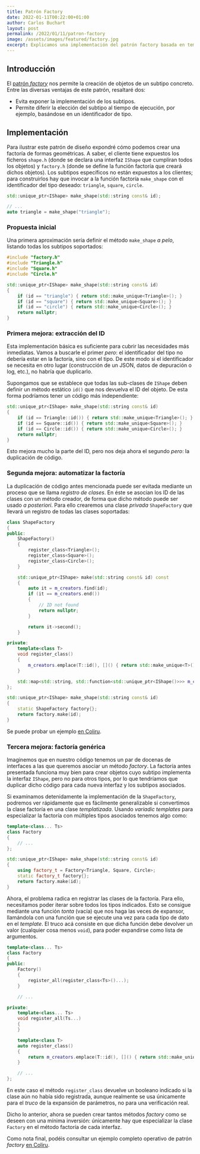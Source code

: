 ```yaml
---
title: Patrón Factory
date: 2022-01-11T00:22:00+01:00
author: Carlos Buchart
layout: post
permalink: /2022/01/11/patron-factory
image: /assets/images/featured/factory.jpg
excerpt: Explicamos una implementación del patrón factory basada en templates.
---
```

## Introducción

El [patrón _factory_](https://es.wikipedia.org/wiki/Factory_Method_(patr%C3%B3n_de_dise%C3%B1o)) nos permite la creación de objetos de un subtipo concreto. Entre las diversas ventajas de este patrón, resaltaré dos:

- Evita exponer la implementación de los subtipos.
- Permite diferir la elección del subtipo al tiempo de ejecución, por ejemplo, basándose en un identificador de tipo.

## Implementación

Para ilustrar este patrón de diseño expondré cómo podemos crear una factoría de formas geométricas. A saber, el cliente tiene expuestos los ficheros `shape.h` (donde se declara una interfaz `IShape` que cumpliran todos los objetos) y `factory.h` (donde se define la función factoría que creará dichos objetos). Los subtipos específicos no están expuestos a los clientes; para construirlos hay que invocar a la función factoría `make_shape` con el identificador del tipo deseado: `triangle`, `square`, `circle`.

```cpp
std::unique_ptr<IShape> make_shape(std::string const& id);

// ...
auto triangle = make_shape("triangle");
```

### Propuesta inicial

Una primera aproximación sería definir el método `make_shape` _a pelo_, listando todas los subtipos soportados:

```cpp
#include "factory.h"
#include "Triangle.h"
#include "Square.h"
#include "Circle.h"

std::unique_ptr<IShape> make_shape(std::string const& id)
{
    if (id == "triangle") { return std::make_unique<Triangle>(); }
    if (id == "square") { return std::make_unique<Square>(); }
    if (id == "circle") { return std::make_unique<Circle>(); }
    return nullptr;
}
```

### Primera mejora: extracción del ID

Esta implementación básica es suficiente para cubrir las necesidades más inmediatas. Vamos a buscarle el primer _pero_: el identificador del tipo no debería estar en la factoría, sino con el tipo. De este modo si el identificador se necesita en otro lugar (construcción de un JSON, datos de depuración o log, etc.), no habría que duplicarlo.

Supongamos que se establece que todas las sub-clases de `IShape` deben definir un método estático `id()` que nos devuelva el ID del objeto. De esta forma podríamos tener un código más independiente:

```cpp
std::unique_ptr<IShape> make_shape(std::string const& id)
{
    if (id == Triangle::id()) { return std::make_unique<Triangle>(); }
    if (id == Square::id()) { return std::make_unique<Square>(); }
    if (id == Circle::id()) { return std::make_unique<Circle>(); }
    return nullptr;
}
```

Esto mejora mucho la parte del ID, pero nos deja ahora el segundo _pero_: la duplicación de código.

### Segunda mejora: automatizar la factoría

La duplicación de código antes mencionada puede ser evitada mediante un proceso que se llama _registro de clases_. En éste se asocian los ID de las clases con un método creador, de forma que dicho método puede ser usado _a posteriori_. Para ello crearemos una clase _privada_ `ShapeFactory` que llevará un registro de todas las clases soportadas:

```cpp
class ShapeFactory
{
public:
    ShapeFactory()
    {
        register_class<Triangle>();
        register_class<Square>();
        register_class<Circle>();
    }

    std::unique_ptr<IShape> make(std::string const& id) const
    {
        auto it = m_creators.find(id);
        if (it == m_creators.end())
        {
            // ID not found
            return nullptr;
        }

        return it->second();
    }

private:
    template<class T>
    void register_class()
    {
        m_creators.emplace(T::id(), []() { return std::make_unique<T>(); });
    }

    std::map<std::string, std::function<std::unique_ptr<IShape()>>> m_creators;
};

std::unique_ptr<IShape> make_shape(std::string const& id)
{
    static ShapeFactory factory{};
    return factory.make(id);
}
```

Se puede probar un ejemplo [en Coliru](http://coliru.stacked-crooked.com/a/171f6f8c26de623a).

### Tercera mejora: factoría genérica

Imaginemos que en nuestro código tenemos un par de docenas de interfaces a las que queremos asociar un método _factory_. La factoría antes presentada funciona muy bien para crear objetos cuyo subtipo implementa la interfaz `IShape`, pero no para otros tipos, por lo que tendríamos que duplicar dicho código para cada nueva interfaz y los subtipos asociados.

Si examinamos detenidamente la implementación de la `ShapeFactory`, podremos ver rápidamente que es fácilmente generalizable si convertimos la clase factoría en una clase _templatizada_. Usando _variadic templates_ para especializar la factoría con múltiples tipos asociados tenemos algo como:

```cpp
template<class... Ts>
class Factory
{
    // ...
};

std::unique_ptr<IShape> make_shape(std::string const& id)
{
    using factory_t = Factory<Triangle, Square, Circle>;
    static factory_t factory{};
    return factory.make(id);
}
```

Ahora, el problema radica en registrar las clases de la factoría. Para ello, necesitamos poder iterar sobre todos los tipos indicados. Esto se consigue mediante una función _tonta_ (vacía) que nos haga las veces de expansor, llamándola con una función que se ejecute una vez para cada tipo de dato en el _template_. El truco acá consiste en que dicha función debe devolver un valor (cualquier cosa menos `void`), para poder expandirse como lista de argumentos.

```cpp
template<class... Ts>
class Factory
{
public:
    Factory()
    {
        register_all(register_class<Ts>()...);
    }

    // ...

private:
    template<class... Ts>
    void register_all(Ts...)
    {
    }

    template<class T>
    auto register_class()
    {
        return m_creators.emplace(T::id(), []() { return std::make_unique<T>(); }).second;
    }

    // ...
};
```

En este caso el método `register_class` devuelve un booleano indicado si la clase aún no había sido registrada, aunque realmente se usa únicamente para el _truco_ de la expansión de parámetros, no para una verificación real.

Dicho lo anterior, ahora se pueden crear tantos métodos _factory_ como se deseen con una mínima inversión: únicamente hay que especializar la clase `Factory` en el método factoría de cada interfaz.

Como nota final, podéis consultar un ejemplo completo operativo de patrón _factory_ [en Coliru](http://coliru.stacked-crooked.com/a/6c5230717152c279).
